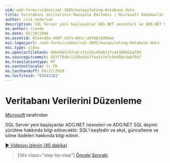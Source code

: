 ```yaml
---
uid: web-forms/videos/sql-2005/manipulating-database-data
title: Veritabanı Verilerinin Manipüle Edilmesi | Microsoft Dokümanlar
author: rick-anderson
description: SQL Server yeni başlayanlar ADO.NET nesneleri ve ADO.NET SQL deyimi yürütme hakkında bilgi edinecektir. SQL'i keşfedin ve sta ekle, güncelleme ve silme hakkında bilgi edinin...
ms.author: riande
ms.date: 03/29/2006
ms.assetid: 03a4cdda-480f-43fa-891c-a976633d90ae
msc.legacyurl: /web-forms/videos/sql-2005/manipulating-database-data
msc.type: video
ms.openlocfilehash: 9db4985c07cdcc51cb3c45d811fc44366028a59d
ms.sourcegitcommit: 022f79dbc1350e0c6ffaa1e7e7c6e850cdabf9af
ms.translationtype: MT
ms.contentlocale: tr-TR
ms.lasthandoff: 04/17/2020
ms.locfileid: "81543281"
---
```

# <a name="manipulating-database-data"></a>Veritabanı Verilerini Düzenleme

[Microsoft](https://github.com/microsoft) tarafından

SQL Server yeni başlayanlar ADO.NET nesneleri ve ADO.NET SQL deyimi yürütme hakkında bilgi edinecektir. SQL'i keşfedin ve ekst, güncelleme ve silme ifadeleri hakkında bilgi edinin.

[&#9654; Videoyu izleyin (40 dakika)](https://channel9.msdn.com/Blogs/ASP-NET-Site-Videos/manipulating-database-data)

> [!div class="step-by-step"]
> [Önceki](designing-relational-database-tables.md)
> [Sonraki](more-structured-query-language.md)
